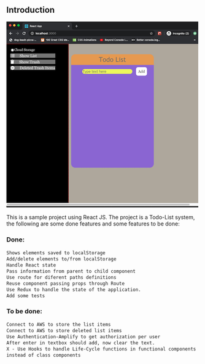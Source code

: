 ## Introduction

![Todo-List](documentation/src/todo-empty.png)

This is a sample project using React JS. 
The project is a Todo-List system, the following
are some done features and some features to be done:

### Done:
    Shows elements saved to localStorage
    Add/delete elements to/from localStorage
    Handle React state
    Pass information from parent to child component
    Use route for diferent paths definitions
    Reuse component passing props through Route
    Use Redux to handle the state of the application.
    Add some tests


### To be done:
    Connect to AWS to store the list items
    Connect to AWS to store deleted list items
    Use Authentication-Amplify to get authorization per user
    After enter in textbox should add, now clear the text.
    X - Use Hooks to handle Life-Cycle functions in functional components instead of class components


